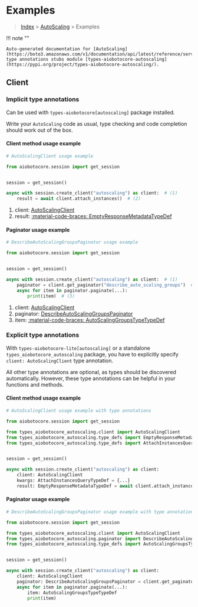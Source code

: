 # Examples

> [Index](../README.md) > [AutoScaling](./README.md) > Examples

!!! note ""

    Auto-generated documentation for [AutoScaling](https://boto3.amazonaws.com/v1/documentation/api/latest/reference/services/autoscaling.html#autoscaling)
    type annotations stubs module [types-aiobotocore-autoscaling](https://pypi.org/project/types-aiobotocore-autoscaling/).

## Client

### Implicit type annotations

Can be used with `types-aiobotocore[autoscaling]` package installed.

Write your `AutoScaling` code as usual,
type checking and code completion should work out of the box.



#### Client method usage example

```python
# AutoScalingClient usage example

from aiobotocore.session import get_session


session = get_session()

async with session.create_client("autoscaling") as client:  # (1)
    result = await client.attach_instances()  # (2)
```

1. client: [AutoScalingClient](./client.md)
2. result: [:material-code-braces: EmptyResponseMetadataTypeDef](./type_defs.md#emptyresponsemetadatatypedef)



#### Paginator usage example

```python
# DescribeAutoScalingGroupsPaginator usage example

from aiobotocore.session import get_session


session = get_session()

async with session.create_client("autoscaling") as client:  # (1)
    paginator = client.get_paginator("describe_auto_scaling_groups")  # (2)
    async for item in paginator.paginate(...):
        print(item)  # (3)
```

1. client: [AutoScalingClient](./client.md)
2. paginator: [DescribeAutoScalingGroupsPaginator](./paginators.md#describeautoscalinggroupspaginator)
3. item: [:material-code-braces: AutoScalingGroupsTypeTypeDef](./type_defs.md#autoscalinggroupstypetypedef)




### Explicit type annotations

With `types-aiobotocore-lite[autoscaling]`
or a standalone `types_aiobotocore_autoscaling` package, you have to explicitly specify
`client: AutoScalingClient` type annotation.

All other type annotations are optional, as types should be discovered automatically.
However, these type annotations can be helpful in your functions and methods.


#### Client method usage example

```python
# AutoScalingClient usage example with type annotations

from aiobotocore.session import get_session

from types_aiobotocore_autoscaling.client import AutoScalingClient
from types_aiobotocore_autoscaling.type_defs import EmptyResponseMetadataTypeDef
from types_aiobotocore_autoscaling.type_defs import AttachInstancesQueryTypeDef


session = get_session()

async with session.create_client("autoscaling") as client:
    client: AutoScalingClient
    kwargs: AttachInstancesQueryTypeDef = {...}
    result: EmptyResponseMetadataTypeDef = await client.attach_instances(**kwargs)
```



#### Paginator usage example

```python
# DescribeAutoScalingGroupsPaginator usage example with type annotations

from aiobotocore.session import get_session

from types_aiobotocore_autoscaling.client import AutoScalingClient
from types_aiobotocore_autoscaling.paginator import DescribeAutoScalingGroupsPaginator
from types_aiobotocore_autoscaling.type_defs import AutoScalingGroupsTypeTypeDef


session = get_session()

async with session.create_client("autoscaling") as client:
    client: AutoScalingClient
    paginator: DescribeAutoScalingGroupsPaginator = client.get_paginator("describe_auto_scaling_groups")
    async for item in paginator.paginate(...):
        item: AutoScalingGroupsTypeTypeDef
        print(item)
```


